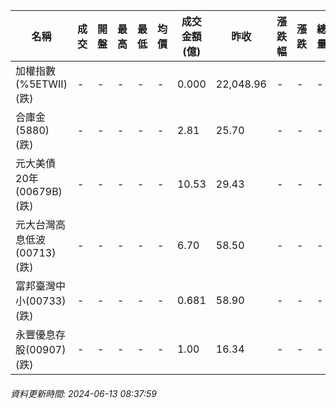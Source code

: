 | 名稱 | 成交 | 開盤 | 最高 | 最低 | 均價 | 成交金額(億) | 昨收 | 漲跌幅 | 漲跌 | 總量 | 昨量 | 振幅 |
| -------- | -------- | -------- | -------- |-------- | -------- | -------- |-------- |-------- |-------- | -------- | -------- |-------- |
|加權指數(%5ETWII) (跌)|-|-|-|-|-|0.000|22,048.96|-|-|-|-|0.00%|
|合庫金(5880) (跌)|-|-|-|-|-|2.81|25.70|-|-|-|-|0.00%|
|元大美債20年(00679B) (跌)|-|-|-|-|-|10.53|29.43|-|-|-|-|0.00%|
|元大台灣高息低波(00713) (跌)|-|-|-|-|-|6.70|58.50|-|-|-|-|0.00%|
|富邦臺灣中小(00733) (跌)|-|-|-|-|-|0.681|58.90|-|-|-|-|0.00%|
|永豐優息存股(00907) (跌)|-|-|-|-|-|1.00|16.34|-|-|-|-|0.00%|
###### 資料更新時間: 2024-06-13 08:37:59